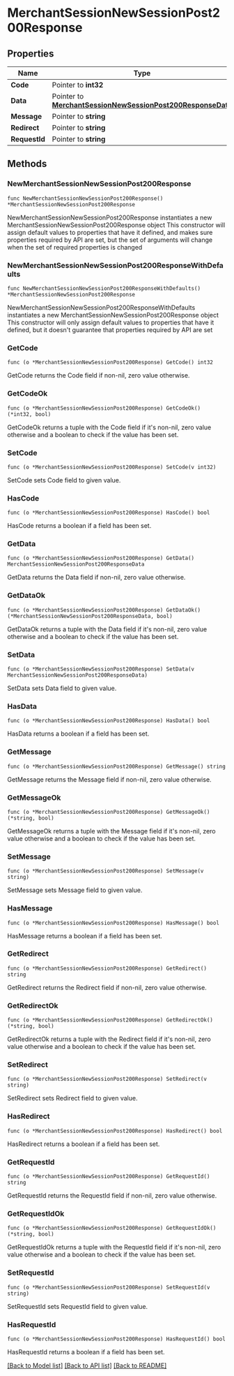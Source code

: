 # MerchantSessionNewSessionPost200Response

## Properties

Name | Type | Description | Notes
------------ | ------------- | ------------- | -------------
**Code** | Pointer to **int32** |  | [optional] 
**Data** | Pointer to [**MerchantSessionNewSessionPost200ResponseData**](MerchantSessionNewSessionPost200ResponseData.md) |  | [optional] 
**Message** | Pointer to **string** |  | [optional] 
**Redirect** | Pointer to **string** |  | [optional] 
**RequestId** | Pointer to **string** |  | [optional] 

## Methods

### NewMerchantSessionNewSessionPost200Response

`func NewMerchantSessionNewSessionPost200Response() *MerchantSessionNewSessionPost200Response`

NewMerchantSessionNewSessionPost200Response instantiates a new MerchantSessionNewSessionPost200Response object
This constructor will assign default values to properties that have it defined,
and makes sure properties required by API are set, but the set of arguments
will change when the set of required properties is changed

### NewMerchantSessionNewSessionPost200ResponseWithDefaults

`func NewMerchantSessionNewSessionPost200ResponseWithDefaults() *MerchantSessionNewSessionPost200Response`

NewMerchantSessionNewSessionPost200ResponseWithDefaults instantiates a new MerchantSessionNewSessionPost200Response object
This constructor will only assign default values to properties that have it defined,
but it doesn't guarantee that properties required by API are set

### GetCode

`func (o *MerchantSessionNewSessionPost200Response) GetCode() int32`

GetCode returns the Code field if non-nil, zero value otherwise.

### GetCodeOk

`func (o *MerchantSessionNewSessionPost200Response) GetCodeOk() (*int32, bool)`

GetCodeOk returns a tuple with the Code field if it's non-nil, zero value otherwise
and a boolean to check if the value has been set.

### SetCode

`func (o *MerchantSessionNewSessionPost200Response) SetCode(v int32)`

SetCode sets Code field to given value.

### HasCode

`func (o *MerchantSessionNewSessionPost200Response) HasCode() bool`

HasCode returns a boolean if a field has been set.

### GetData

`func (o *MerchantSessionNewSessionPost200Response) GetData() MerchantSessionNewSessionPost200ResponseData`

GetData returns the Data field if non-nil, zero value otherwise.

### GetDataOk

`func (o *MerchantSessionNewSessionPost200Response) GetDataOk() (*MerchantSessionNewSessionPost200ResponseData, bool)`

GetDataOk returns a tuple with the Data field if it's non-nil, zero value otherwise
and a boolean to check if the value has been set.

### SetData

`func (o *MerchantSessionNewSessionPost200Response) SetData(v MerchantSessionNewSessionPost200ResponseData)`

SetData sets Data field to given value.

### HasData

`func (o *MerchantSessionNewSessionPost200Response) HasData() bool`

HasData returns a boolean if a field has been set.

### GetMessage

`func (o *MerchantSessionNewSessionPost200Response) GetMessage() string`

GetMessage returns the Message field if non-nil, zero value otherwise.

### GetMessageOk

`func (o *MerchantSessionNewSessionPost200Response) GetMessageOk() (*string, bool)`

GetMessageOk returns a tuple with the Message field if it's non-nil, zero value otherwise
and a boolean to check if the value has been set.

### SetMessage

`func (o *MerchantSessionNewSessionPost200Response) SetMessage(v string)`

SetMessage sets Message field to given value.

### HasMessage

`func (o *MerchantSessionNewSessionPost200Response) HasMessage() bool`

HasMessage returns a boolean if a field has been set.

### GetRedirect

`func (o *MerchantSessionNewSessionPost200Response) GetRedirect() string`

GetRedirect returns the Redirect field if non-nil, zero value otherwise.

### GetRedirectOk

`func (o *MerchantSessionNewSessionPost200Response) GetRedirectOk() (*string, bool)`

GetRedirectOk returns a tuple with the Redirect field if it's non-nil, zero value otherwise
and a boolean to check if the value has been set.

### SetRedirect

`func (o *MerchantSessionNewSessionPost200Response) SetRedirect(v string)`

SetRedirect sets Redirect field to given value.

### HasRedirect

`func (o *MerchantSessionNewSessionPost200Response) HasRedirect() bool`

HasRedirect returns a boolean if a field has been set.

### GetRequestId

`func (o *MerchantSessionNewSessionPost200Response) GetRequestId() string`

GetRequestId returns the RequestId field if non-nil, zero value otherwise.

### GetRequestIdOk

`func (o *MerchantSessionNewSessionPost200Response) GetRequestIdOk() (*string, bool)`

GetRequestIdOk returns a tuple with the RequestId field if it's non-nil, zero value otherwise
and a boolean to check if the value has been set.

### SetRequestId

`func (o *MerchantSessionNewSessionPost200Response) SetRequestId(v string)`

SetRequestId sets RequestId field to given value.

### HasRequestId

`func (o *MerchantSessionNewSessionPost200Response) HasRequestId() bool`

HasRequestId returns a boolean if a field has been set.


[[Back to Model list]](../README.md#documentation-for-models) [[Back to API list]](../README.md#documentation-for-api-endpoints) [[Back to README]](../README.md)


